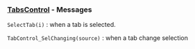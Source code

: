 ### [TabsControl](<../TabsControl.md>) - Messages
`SelectTab(i)`
: when a tab is selected.

`TabControl_SelChanging(source)`
: when a tab change selection